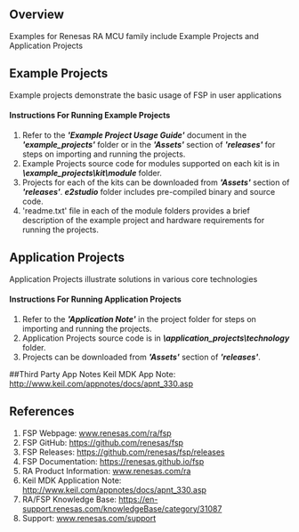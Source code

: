 ## Overview
Examples for Renesas RA MCU family include Example Projects and Application Projects

## Example Projects
Example projects demonstrate the basic usage of FSP in user applications

#### Instructions For Running Example Projects
1. Refer to the **_'Example Project Usage Guide'_** document in the **_'example_projects'_** folder or in the **_'Assets'_** section of **_'releases'_** for steps on importing and running the projects.
2. Example Projects source code for modules supported on each kit is in **_\example_projects\kit\module_** folder.
3. Projects for each of the kits can be downloaded from **_'Assets'_** section of **_'releases'_**. 
   **_e2studio_** folder includes pre-compiled binary and source code.
4. 'readme.txt' file in each of the module folders provides a brief description of the example project and hardware requirements for running the projects.

## Application Projects
Application Projects illustrate solutions in various core technologies

#### Instructions For Running Application Projects
1. Refer to the **_'Application Note'_** in the project folder for steps on importing and running the projects.
2. Application Projects source code is in **_\application_projects\technology_** folder.
3. Projects can be downloaded from **_'Assets'_** section of **_'releases'_**.

##Third Party App Notes
Keil MDK App Note: http://www.keil.com/appnotes/docs/apnt_330.asp

## References
1. FSP Webpage: www.renesas.com/ra/fsp
2. FSP GitHub: https://github.com/renesas/fsp
3. FSP Releases: https://github.com/renesas/fsp/releases
4. FSP Documentation: https://renesas.github.io/fsp
5. RA Product Information: www.renesas.com/ra
6. Keil MDK Application Note: http://www.keil.com/appnotes/docs/apnt_330.asp
7. RA/FSP Knowledge Base: https://en-support.renesas.com/knowledgeBase/category/31087
6. Support: www.renesas.com/support

